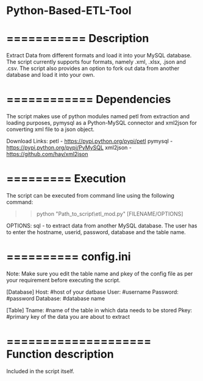 # Python-Based-ETL-Tool

===========
Description
===========
Extract Data from different formats and load it into your MySQL database. The script currently supports four formats, namely .xml, .xlsx, .json and .csv. The script also provides an option to fork out data from another database and load it into your own.

============
Dependencies
============
The script makes use of python modules named petl from extraction and loading purposes, pymysql as a Python-MySQL connector and xml2json for converting xml file to a json object.

Download Links:
petl - https://pypi.python.org/pypi/petl
pymysql - https://pypi.python.org/pypi/PyMySQL
xml2json - https://github.com/hay/xml2json

=========
Execution
=========
The script can be executed from command line using the following command:
>> python "Path_to_script\etl_mod.py" [FILENAME/OPTIONS]

OPTIONS:
sql - to extract data from another MySQL database. The user has to enter the hostname, userid, password, database and the table name.

==========
config.ini
==========
Note: Make sure you edit the table name and pkey of the config file as per your requirement before executing the script.

[Database]
Host: #host of your datbase
User: #username
Password: #password
Database: #database name

[Table]
Tname: #name of the table in which data needs to be stored
Pkey: #primary key of the data you are about to extract

====================
Function description
====================
Included in the script itself. 
